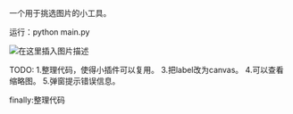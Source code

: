 一个用于挑选图片的小工具。

运行：python main.py

![在这里插入图片描述](https://github.com/jiangfeizi/choose_image/blob/master/pics/%E7%A4%BA%E4%BE%8B%E5%9B%BE%E7%89%87.png)



TODO:
1.整理代码，使得小插件可以复用。
3.把label改为canvas。
4.可以查看缩略图。
5.弹窗提示错误信息。


finally:整理代码